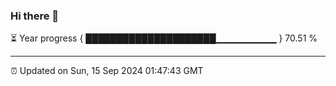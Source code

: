 ### Hi there 👋

⏳ Year progress { █████████████████████▁▁▁▁▁▁▁▁▁ } 70.51 %

---

⏰ Updated on Sun, 15 Sep 2024 01:47:43 GMT



